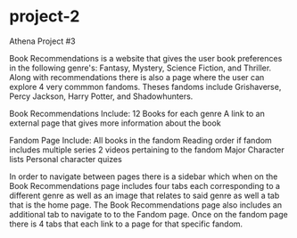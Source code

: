 # project-2
Athena Project #3

Book Recommendations is a website that gives the user book preferences in the following genre's: Fantasy, Mystery, Science Fiction, and Thriller. Along with recommendations there is also a page where the user can explore 4 very commmon fandoms. Theses fandoms include Grishaverse, Percy Jackson, Harry Potter, and Shadowhunters. 

Book Recommendations Include:
12 Books for each genre
A link to an external page that gives more information about the book

Fandom Page Include:
All books in the fandom 
Reading order if fandom includes multiple series
2 videos pertaining to the fandom
Major Character lists
Personal character quizes

In order to navigate between pages there is a sidebar which when on the Book Recommendations page includes four tabs each corresponding to a different genre as well as an image that relates to said genre as well a tab that is the home page. The Book Recommendations page also includes an additional tab to navigate to to the Fandom page. Once on the fandom page there is 4 tabs that each link to a page for that specific fandom.

